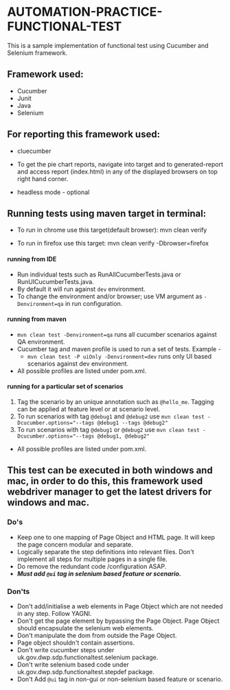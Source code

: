 # AUTOMATION-PRACTICE-FUNCTIONAL-TEST

This is a sample implementation of functional test using Cucumber and Selenium framework.

## Framework used:
* Cucumber
* Junit
* Java
* Selenium

## For reporting this framework used:
* cluecumber

* To get the pie chart reports, navigate into target and to generated-report and access report (index.html) in any of the displayed browsers on top right hand corner.

* headless mode - optional

## Running tests using maven target in terminal:

* To run in chrome use this target(default browser):  mvn clean verify

* To run in firefox use this target: mvn clean verify -Dbrowser=firefox

#### running from IDE
* Run individual tests such as RunAllCucumberTests.java or RunUICucumberTests.java.
* By default it will run against `dev` environment.
* To change the environment and/or browser; use VM argument as `-Denvironment=qa` in run configuration.

#### running from maven
* `mvn clean test -Denvironment=qa` runs all cucumber scenarios against QA environment.
* Cucumber tag and maven profile is used to run a set of tests. Example -
  * `mvn clean test -P uiOnly -Denvironment=dev` runs only UI based scenarios against dev environment.
* All possible profiles are listed under pom.xml.

#### running for a particular set of scenarios
1. Tag the scenario by an unique annotation such as `@hello_me`. Tagging can be applied at feature level or at scenario level.
2. To run scenarios with tag `@debug1` and `@debug2` use `mvn clean test -Dcucumber.options="--tags @debug1 --tags @debug2"`
3. To run scenarios with tag `@debug1` or `@debug2` use `mvn clean test -Dcucumber.options="--tags @debug1, @debug2"`


* All possible profiles are listed under pom.xml.

## This test can be executed in both windows and mac, in order to do this, this framework used webdriver manager to get the latest drivers for windows and mac.


### Do's
* Keep one to one mapping of Page Object and HTML page. It will keep the page concern modular and separate.
* Logically separate the step definitions into relevant files. Don't implement all steps for multiple pages in a single file.
* Do remove the redundant code /configuration ASAP.
* ***Must add `@ui` tag in selenium based feature or scenario.***

### Don'ts
* Don't add/initialise a web elements in Page Object which are not needed in any step. Follow YAGNI.
* Don't get the page element by bypassing the Page Object. Page Object should encapsulate the selenium web elements.
* Don't manipulate the dom from outside the Page Object.
* Page object shouldn't contain assertions.
* Don't write cucumber steps under uk.gov.dwp.sdp.functionaltest.selenium package.
* Don't write selenium based code under uk.gov.dwp.sdp.functionaltest.stepdef package.
* Don't Add `@ui` tag in non-gui or non-selenium based feature or scenario.













